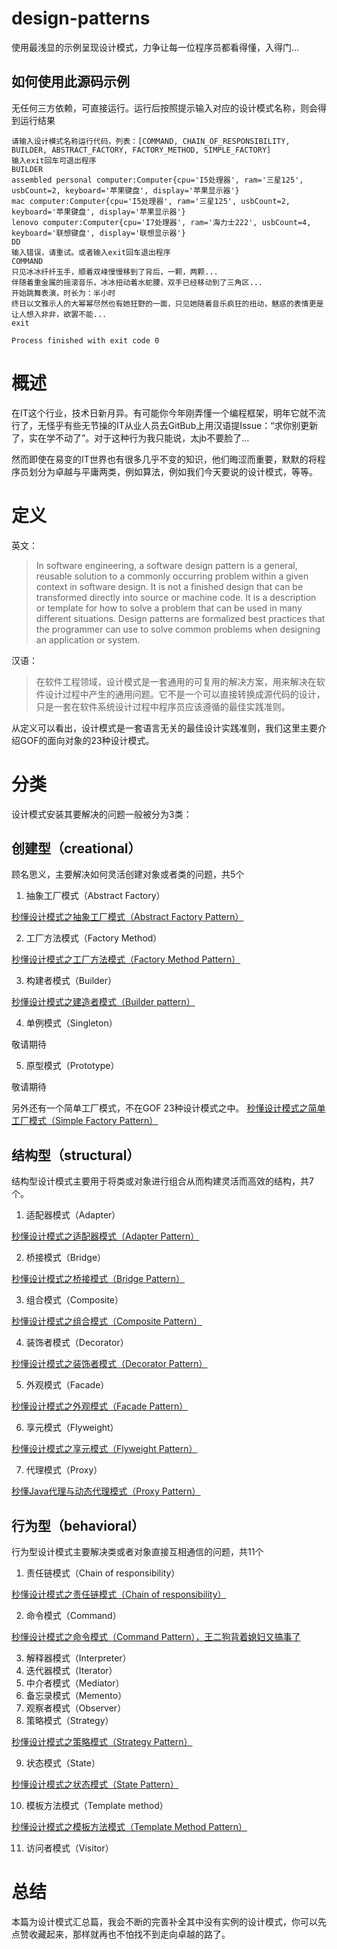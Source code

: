 # design-patterns
使用最浅显的示例呈现设计模式，力争让每一位程序员都看得懂，入得门...

## 如何使用此源码示例

无任何三方依赖，可直接运行。运行后按照提示输入对应的设计模式名称，则会得到运行结果

```
请输入设计模式名称运行代码，列表：[COMMAND, CHAIN_OF_RESPONSIBILITY, BUILDER, ABSTRACT_FACTORY, FACTORY_METHOD, SIMPLE_FACTORY]
输入exit回车可退出程序
BUILDER
assembled personal computer:Computer{cpu='I5处理器', ram='三星125', usbCount=2, keyboard='苹果键盘', display='苹果显示器'}
mac computer:Computer{cpu='I5处理器', ram='三星125', usbCount=2, keyboard='苹果键盘', display='苹果显示器'}
lenovo computer:Computer{cpu='I7处理器', ram='海力士222', usbCount=4, keyboard='联想键盘', display='联想显示器'}
DD
输入错误，请重试。或者输入exit回车退出程序
COMMAND
只见冰冰纤纤玉手，顺着双峰慢慢移到了背后，一颗，两颗...
伴随着重金属的摇滚音乐，冰冰扭动着水蛇腰，双手已经移动到了三角区...
开始跳舞表演，时长为：半小时
终日以文雅示人的大幂幂尽然也有她狂野的一面，只见她随着音乐疯狂的扭动，魅惑的表情更是让人想入非非，欲罢不能...
exit

Process finished with exit code 0
```




# 概述
在IT这个行业，技术日新月异。有可能你今年刚弄懂一个编程框架，明年它就不流行了，无怪乎有些无节操的IT从业人员去GitBub上用汉语提Issue：“求你别更新了，实在学不动了”。对于这种行为我只能说，太jb不要脸了...

然而即使在易变的IT世界也有很多几乎不变的知识，他们晦涩而重要，默默的将程序员划分为卓越与平庸两类，例如算法，例如我们今天要说的设计模式，等等。


# 定义
英文：
>In software engineering, a software design pattern is a general, reusable solution to a commonly occurring problem within a given context in software design. It is not a finished design that can be transformed directly into source or machine code. It is a description or template for how to solve a problem that can be used in many different situations. Design patterns are formalized best practices that the programmer can use to solve common problems when designing an application or system.

汉语：
>在软件工程领域，设计模式是一套通用的可复用的解决方案，用来解决在软件设计过程中产生的通用问题。它不是一个可以直接转换成源代码的设计，只是一套在软件系统设计过程中程序员应该遵循的最佳实践准则。

从定义可以看出，设计模式是一套语言无关的最佳设计实践准则，我们这里主要介绍GOF的面向对象的23种设计模式。

# 分类
设计模式安装其要解决的问题一般被分为3类：

## 创建型（creational）
顾名思义，主要解决如何灵活创建对象或者类的问题，共5个

1.  抽象工厂模式（Abstract Factory）

[秒懂设计模式之抽象工厂模式（Abstract Factory Pattern）](https://blog.csdn.net/ShuSheng0007/article/details/86644481)
  
2. 工厂方法模式（Factory Method）

[秒懂设计模式之工厂方法模式（Factory Method Pattern）](https://blog.csdn.net/ShuSheng0007/article/details/86636494)

3. 构建者模式（Builder）

[秒懂设计模式之建造者模式（Builder pattern）](https://blog.csdn.net/ShuSheng0007/article/details/86619675)

4. 单例模式（Singleton）

敬请期待

5.  原型模式（Prototype）

敬请期待


另外还有一个简单工厂模式，不在GOF 23种设计模式之中。
[秒懂设计模式之简单工厂模式（Simple Factory Pattern）](https://blog.csdn.net/ShuSheng0007/article/details/86634864)




## 结构型（structural）
结构型设计模式主要用于将类或对象进行组合从而构建灵活而高效的结构，共7个。

1. 适配器模式（Adapter）

[秒懂设计模式之适配器模式（Adapter Pattern）](https://blog.csdn.net/ShuSheng0007/article/details/116161690)

2. 桥接模式（Bridge）

[秒懂设计模式之桥接模式（Bridge Pattern）](https://blog.csdn.net/ShuSheng0007/article/details/88370067)

3. 组合模式（Composite）

[秒懂设计模式之组合模式（Composite Pattern）](https://blog.csdn.net/ShuSheng0007/article/details/116378002)

4. 装饰者模式（Decorator）

[秒懂设计模式之装饰者模式（Decorator Pattern）](https://blog.csdn.net/ShuSheng0007/article/details/88780036)

5. 外观模式（Facade）

[秒懂设计模式之外观模式（Facade Pattern）](https://blog.csdn.net/ShuSheng0007/article/details/116428733)

6. 享元模式（Flyweight）

[秒懂设计模式之享元模式（Flyweight Pattern）](https://blog.csdn.net/ShuSheng0007/article/details/116424138)

7. 代理模式（Proxy）

[秒懂Java代理与动态代理模式（Proxy Pattern）](https://blog.csdn.net/ShuSheng0007/article/details/80864854)

## 行为型（behavioral）
行为型设计模式主要解决类或者对象直接互相通信的问题，共11个

1. 责任链模式（Chain of responsibility）

[秒懂设计模式之责任链模式（Chain of responsibility）](https://blog.csdn.net/ShuSheng0007/article/details/116138433)

2. 命令模式（Command）

[秒懂设计模式之命令模式（Command Pattern），王二狗背着媳妇又搞事了](https://blog.csdn.net/ShuSheng0007/article/details/116115743)

3. 解释器模式（Interpreter）
4. 迭代器模式（Iterator）
5. 中介者模式（Mediator）
6. 备忘录模式（Memento）
7. 观察者模式（Observer）
8. 策略模式（Strategy）

[秒懂设计模式之策略模式（Strategy Pattern）](https://blog.csdn.net/ShuSheng0007/article/details/88085445)

9. 状态模式（State）

[秒懂设计模式之状态模式（State Pattern）](https://blog.csdn.net/ShuSheng0007/article/details/116375477) 

10. 模板方法模式（Template method）

[秒懂设计模式之模板方法模式（Template Method Pattern）](https://blog.csdn.net/ShuSheng0007/article/details/88832293)

11. 访问者模式（Visitor）
 

# 总结
本篇为设计模式汇总篇，我会不断的完善补全其中没有实例的设计模式，你可以先点赞收藏起来，那样就再也不怕找不到走向卓越的路了。

